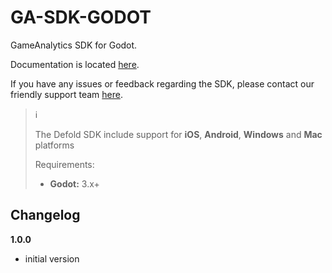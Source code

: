 # GA-SDK-GODOT
GameAnalytics SDK for Godot.

Documentation is located [here](https://gameanalytics.com/docs/godot-sdk).  

If you have any issues or feedback regarding the SDK, please contact our friendly support team [here](https://gameanalytics.com/contact).

> :information_source:
>
> The Defold SDK include support for **iOS**, **Android**, **Windows** and **Mac** platforms
>
> Requirements:
> * **Godot:** 3.x+  &nbsp;

Changelog
---------
<!--(CHANGELOG_TOP)-->
**1.0.0**
* initial version

